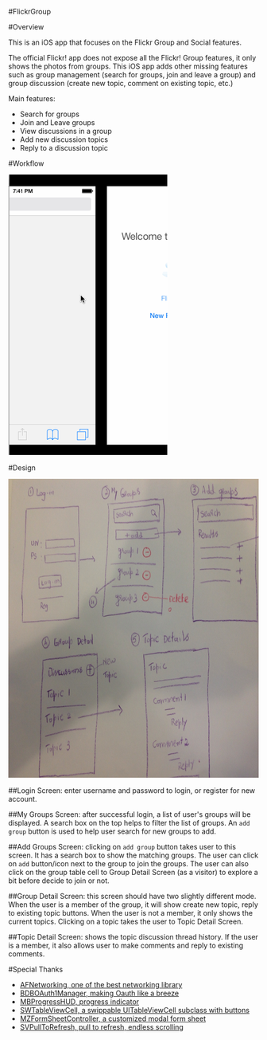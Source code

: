 #FlickrGroup

#Overview

This is an iOS app that focuses on the Flickr Group and Social features.

The official Flickr! app does not expose all the Flickr! Group features,
it only shows the photos from groups. This iOS app adds other missing
features such as group management (search for groups, join and leave a
group) and group discussion (create new topic, comment on existing
topic, etc.)

Main features:
  * Search for groups
  * Join and Leave groups
  * View discussions in a group
  * Add new discussion topics
  * Reply to a discussion topic

#Workflow

![GitHub Logo](/screencast/screencast.gif)

#Design

<img src="design/handdrawing.jpeg" alt="handdrawn design wireframe" width="800px" height="600px" />

##Login Screen: 
enter username and password to login, or register for new
account.

##My Groups Screen:
after successful login, a list of user's groups will
be displayed. A search box on the top helps to filter the list of groups. An `add group` button is used to help user search for new groups to add.

##Add Groups Screen:
clicking on `add group` button takes user to this
screen. It has a search box to show the matching groups. The user can
click on `add` button/icon next to the group to join the groups. The
user can also click on the group table cell to Group Detail Screen (as a
visitor) to explore a bit before decide to join or not.

##Group Detail Screen:
this screen should have two slightly different
mode. When the user is a member of the group, it will show create new
topic, reply to existing topic buttons. When the user is not a member,
it only shows the current topics. Clicking on a topic takes the user to
Topic Detail Screen.

##Topic Detail Screen:
shows the topic discussion thread history. If the
user is a member, it also allows user to make comments and reply to
existing comments.

#Special Thanks

  * [AFNetworking, one of the best networking library](https://github.com/AFNetworking/AFNetworking)
  * [BDBOAuth1Manager, making Oauth like a breeze](https://github.com/bdbergeron/BDBOAuth1Manager)
  * [MBProgressHUD, progress indicator](https://github.com/jdg/MBProgressHUD)
  * [SWTableViewCell, a swippable UITableViewCell subclass with buttons](https://github.com/CEWendel/SWTableViewCell)
  * [MZFormSheetController, a customized modal form sheet](https://github.com/m1entus/MZFormSheetController)
  * [SVPullToRefresh, pull to refresh, endless scrolling](https://github.com/samvermette/SVPullToRefresh)

